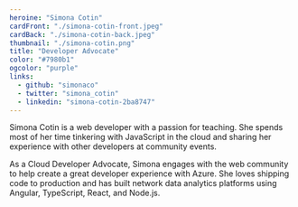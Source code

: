 ```yaml
---
heroine: "Simona Cotin"
cardFront: "./simona-cotin-front.jpeg"
cardBack: "./simona-cotin-back.jpeg"
thumbnail: "./simona-cotin.png"
title: "Developer Advocate"
color: "#7980b1"
ogcolor: "purple"
links:
  - github: "simonaco"
  - twitter: "simona_cotin"
  - linkedin: "simona-cotin-2ba8747"
---
```


Simona Cotin is a web developer with a passion for teaching. She spends most of her time tinkering with JavaScript in the cloud and sharing her experience with other developers at community events.

As a Cloud Developer Advocate, Simona engages with the web community to help create a great developer experience with Azure. She loves shipping code to production and has built network data analytics platforms using Angular, TypeScript, React, and Node.js.
